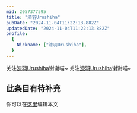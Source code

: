 ```yaml
---
mid: 2057377595
title: "漆羽Urushiha"
pubDate: "2024-11-04T11:22:13.882Z"
updatedDate: "2024-11-04T11:22:13.882Z"
profile:
  {
    Nickname: ["漆羽Urushiha"],
  }
---
```


关注[漆羽Urushiha](https://space.bilibili.com/2057377595)谢谢喵~ 关注[漆羽Urushiha](https://space.bilibili.com/2057377595)谢谢喵~

## 此条目有待补充
你可以在[这里](https://github.com/Yuhanawa/VTuber.ICU-Content/edit/master/v/漆羽Urushiha/index.md)编辑本文
